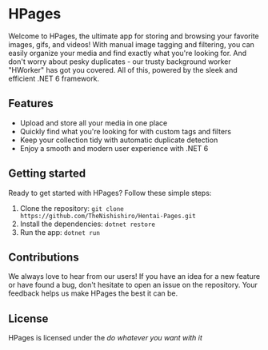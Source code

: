 # HPages

Welcome to HPages, the ultimate app for storing and browsing your favorite images, gifs, and videos! With manual image tagging and filtering, you can easily organize your media and find exactly what you're looking for. And don't worry about pesky duplicates - our trusty background worker "HWorker" has got you covered. All of this, powered by the sleek and efficient .NET 6 framework.

## Features

- Upload and store all your media in one place
- Quickly find what you're looking for with custom tags and filters
- Keep your collection tidy with automatic duplicate detection
- Enjoy a smooth and modern user experience with .NET 6

## Getting started

Ready to get started with HPages? Follow these simple steps:

1. Clone the repository: `git clone https://github.com/TheNishishiro/Hentai-Pages.git`
2. Install the dependencies: `dotnet restore`
3. Run the app: `dotnet run`

## Contributions

We always love to hear from our users! If you have an idea for a new feature or have found a bug, don't hesitate to open an issue on the repository. Your feedback helps us make HPages the best it can be.

## License

HPages is licensed under the *do whatever you want with it*

